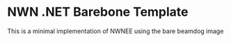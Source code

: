 # NWN .NET Barebone Template #
This is a minimal implementation of NWNEE using the bare beamdog image
